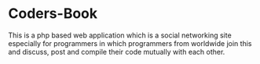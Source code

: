# Coders-Book
This is a php based web application which is a social networking site especially for programmers in which programmers from worldwide join this and discuss, post and compile their code mutually with each other.
